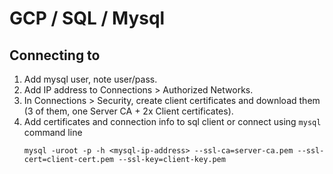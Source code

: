 # GCP / SQL / Mysql

## Connecting to

1. Add mysql user, note user/pass.
2. Add IP address to Connections > Authorized Networks.
3. In Connections > Security, create client certificates and download them (3 of them, one Server CA + 2x Client certificates).
4. Add certificates and connection info to sql client or connect using `mysql` command line
   ```
   mysql -uroot -p -h <mysql-ip-address> --ssl-ca=server-ca.pem --ssl-cert=client-cert.pem --ssl-key=client-key.pem
   ```

